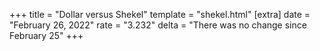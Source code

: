 +++
title = "Dollar versus Shekel"
template = "shekel.html"
[extra]
date = "February 26, 2022"
rate = "3.232"
delta = "There was no change since February 25"
+++
